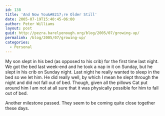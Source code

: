 ```yaml
---
id: 138
title: 'And Now You&#8217;re Older Still'
date: 2005-07-19T15:40:45-06:00
author: Peter Williams
layout: post
guid: http://pezra.barelyenough.org/blog/2005/07/growing-up/
permalink: /blog/2005/07/growing-up/
categories:
  - Personal
---
```

My son slept in his bed (as opposed to his crib) for the first time last night. We got the bed last week-end and he took a nap in it on Sunday, but he slept in his crib on Sunday night. Last night he really wanted to sleep in the bed so we let him. He did really well, by which I mean he slept through the night and did not fall out of bed. Though, given all the pillows Cat put around him I am not at all sure that it was physically possible for him to fall out of bed.

Another milestone passed. They seem to be coming quite close together these days.